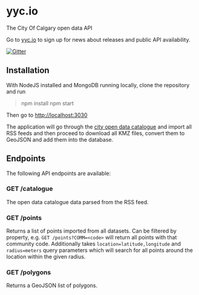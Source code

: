 # yyc.io

The City Of Calgary open data API

Go to [yyc.io](http://yyc.io) to sign up for news about releases and public API availability.

[![Gitter](https://badges.gitter.im/Join%20Chat.svg)](https://gitter.im/yycjs/yyc.io?utm_source=badge&utm_medium=badge&utm_campaign=pr-badge&utm_content=badge)

## Installation

With NodeJS installed and MongoDB running locally, clone the repository and run

> npm install
> npm start


Then go to [http://localhost:3030](http://localhost:3030)

The application will go through the [city open data catalogue](https://data.calgary.ca/opendata/Pages/DatasetListingAlphabetical.aspx) and import all RSS feeds and then proceed to download all KMZ files, convert them to GeoJSON and add them into the database.

## Endpoints

The following API endpoints are available:

### GET /catalogue

The open data catalogue data parsed from the RSS feed.

### GET /points

Returns a list of points imported from all datasets. Can be filtered by property, e.g.
`GET /points?COMM=<code>` will return all points with that community code.
Additionally takes `location=latitude,longitude` and `radius=meters` query parameters which will search for all points around the location within the given radius.

### GET /polygons

Returns a GeoJSON list of polygons.
